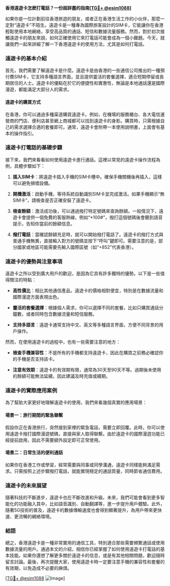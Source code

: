 **香港遠遊卡怎麽打電話？一份超詳盡的指南[[TG💪+ @esim1088](https://t.me/s/esim1088)]**

如果你是一位計劃前往香港旅遊的朋友，或者正在香港生活工作的小伙伴，那麼一定對“遠遊卡”不陌生。遠遊卡是一種專為國際旅客設計的SIM卡，它能讓你在香港輕鬆使用本地網絡，享受高品質的通話、短信和數據流量服務。然而，對於初次接觸遠遊卡的朋友來說，如何正確使用它來打電話可能會成為一個小難題。今天，就讓我們一起來詳細了解一下香港遠遊卡的使用方法，尤其是如何打電話。

### **遠遊卡的基本介紹**
首先，我們需要了解遠遊卡是什麼。遠遊卡是由香港的一些通信公司推出的一種預付費SIM卡，它支持多種語言界面，並且提供靈活的套餐選擇，適合短期停留或長期居住的人士。遠遊卡的優點在於它的便捷性和實惠性，無論是本地通話還是國際漫遊，都能滿足大部分人的需求。

#### **遠遊卡的購買方式**
在香港，你可以通過多種渠道購買遠遊卡。例如，在機場的服務櫃台、各大電信運營商的門店、便利店甚至網上商城都可以找到遠遊卡的身影。購買時，只需根據自己的需求選擇合適的套餐即可。通常，遠遊卡會附帶一本使用說明書，上面會有基本的操作指引。

### **遠遊卡打電話的基礎步驟**
接下來，我們來看看如何使用遠遊卡進行通話。這裡以常見的遠遊卡操作流程為例，具體步驟如下：

1. **插入SIM卡**：將遠遊卡插入手機的SIM卡槽中。確保手機關機後再插入，這樣可以避免損壞設備。
   
2. **開機激活**：啟動手機，等待系統自動識別SIM卡並完成激活。如果手機顯示“無SIM卡”，請檢查是否正確安裝了遠遊卡。

3. **檢查餘額**：激活成功後，可以通過撥打特定號碼來查詢餘額。一般情況下，遠遊卡會提供一個免費的客服熱線，例如“*100#”，撥打這個號碼後會聽到語音提示，告知你當前的餘額信息。

4. **撥打電話**：當確認餘額充足時，就可以開始撥打電話了。遠遊卡的撥打方式與普通手機無異，直接輸入對方的號碼並按下“呼叫”鍵即可。需要注意的是，部分國家或地區可能需要先輸入國際區號（如“+852”代表香港）。

### **遠遊卡的優勢與注意事項**
遠遊卡之所以受到廣大用戶的歡迎，是因為它具有許多獨特的優勢。以下是一些值得關注的特點：

- **高性價比**：相比其他通信產品，遠遊卡的價格相對便宜，特別是在數據流量和國際漫遊方面表現出色。
  
- **靈活的套餐選擇**：根據個人需求，你可以選擇不同的套餐，比如只購買通話分鐘數，或者同時包含數據流量和短信服務。

- **支持多語言**：遠遊卡通常支持中文、英文等多種語言界面，方便不同背景的用戶操作。

然而，在使用遠遊卡的過程中，也有一些需要注意的地方：

- **檢查手機兼容性**：不是所有的手機都支持遠遊卡，因此在購買之前務必確認你的手機是否支持該卡。
  
- **注意有效期**：遠遊卡的有效期有限，通常為30天至90天不等。過期後未使用的餘額可能無法延續，因此建議及時充值或續期。

### **遠遊卡的實際應用案例**
為了幫助大家更好地理解遠遊卡的使用，我們來看幾個真實的應用場景：

#### **場景一：旅行期間的緊急聯繫**
假設你正在香港旅行，突然接到家裡的緊急電話，需要立即回覆。此時，你可以使用遠遊卡撥打國際漫遊號碼，直接與家人取得聯繫。由於遠遊卡的國際漫遊功能已經提前啟用，因此不需要額外設定即可正常使用。

#### **場景二：日常生活的便利通話**
如果你在香港工作或學習，經常需要與同事或同學溝通，遠遊卡同樣能夠滿足需求。只需按照上述步驟撥打電話，就能實現穩定的通話質量，同時節省通信費用。

### **遠遊卡的未來展望**
隨著科技的不斷進步，遠遊卡也在不斷改進和升級。未來，我們可能會看到更多智能化的功能融入其中，比如語音識別、自動翻譯等，進一步提升用戶體驗。此外，隨著5G技術的普及，遠遊卡的數據傳輸速度也會得到顯著提升，為用戶帶來更快速、更流暢的網絡環境。

### **結語**
總之，香港遠遊卡是一種非常實用的通信工具，特別適合那些需要頻繁通話或使用數據流量的用戶。通過本文的介紹，相信你已經掌握了如何使用遠遊卡打電話的基本技能。如果你還想了解更多關於遠遊卡的信息，或是有其他相關問題，歡迎隨時留言討論。最後，再次提醒大家，使用遠遊卡時一定要注意手機的兼容性和套餐的有效期，以免造成不必要的麻煩。

[[TG💪+ @esim1088](https://t.me/s/esim1088) ![Image](https://i.postimg.cc/4NQfJmqS/Snipaste-2025-05-13-00-14-12.png)]